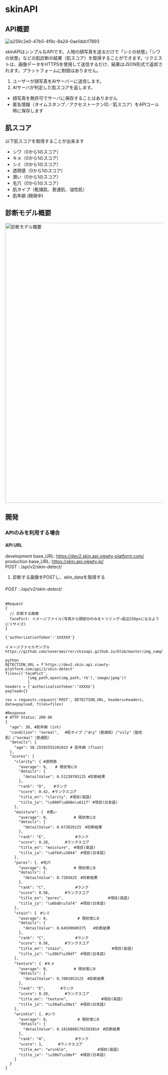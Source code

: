 # skinAPI

## API概要
![a259c2e0-47b5-4f9c-9a24-0ae1ddcf7893](https://user-images.githubusercontent.com/33708804/94100177-dcefa180-fe67-11ea-9cee-c7e1ff5b55a1.png)

skinAPIはシンプルなAPIです。人物の顔写真を送るだけで「シミの状態」「シワの状態」などの肌診断の結果（肌スコア）を取得することができます。リクエストは、画像データをHTTPSを使用して送信するだけ、結果はJSON形式で返却されます。プラットフォームに制限はありません。

1. ユーザーが顔写真をAIサーバーに送信します。
2. AIサーバが判定した肌スコアを返します。

- 顔写真を無許可でサーバに保存することはありません
- 匿名情報（タイムスタンプ／アクセストークンID／肌スコア）をAPIコール時に保存します

## 肌スコア
以下肌スコアを取得することが出来ます
- シワ（0から1のスコア）
- キメ（0から1のスコア）
- シミ（0から1のスコア）
- 透明感（0から1のスコア）
- 潤い（0から1のスコア）
- 毛穴（0から1のスコア）
- 肌タイプ（乾燥肌、普通肌、油性肌）
- 肌年齢 (開発中)

## 診断モデル概要
<img width="893" alt="診断モデル概要" src="https://user-images.githubusercontent.com/103926148/184310881-eb992111-0ead-471f-97b5-492c75bd21ce.png">

## 開発
### APIのみを利用する場合
#### API URL
development base_URL: https://dev2.skin.api.viewty-platform.com/<br>
production base_URL: https://skin.api.viewty.jp/<br>
POST : /api/v2/skin-detect/

1. 診断する画像をPOSTし、skin_dataを取得する


###### POST : /api/v2/skin-detect/
```
#Request
{
  // 診断する画像
  facePict: イメージファイル(写真から顔部分のみをトリミング→長辺256pxになるようにリサイズ)
}

{'authorizationToken':'XXXXXX'}

イメージファイルサンプル
https://github.com/noveramirror/skinapi.github.io/blob/master/img_sample.zip

python
DETECTION_URL = f'https://dev2.skin.api.viewty-platform.com/api/2/skin-detect'
files=[('facePict',
          (img_path,open(img_path,'rb'),'image/jpeg'))
          ]
headers = {'authorizationToken':'XXXXX'} 
payload={}

res = requests.request('POST', DETECTION_URL, headers=headers, data=payload, files=files)

```

```
#Response
# HTTP Status: 200 OK
{
  "age": 38, #肌年齢 (int)
  "condition": "normal",　 #肌タイプ（"dry"（乾燥肌）/"oily"（脂性肌）/"normal"（普通肌）
  "details": {
    "age": 38.15592555201033 # 肌年齢 (float)
  },
  "scores": {
    "clarity": { #透明感
      "average": 0,　　# 現状常に0
      "details": {
        "detailValue": 0.51220703125 #診断結果
      },
      "rank": "D",　  #ランク
      "score": 0.42, #ランクスコア
      "title_en": "clarity", #項目(英語)
      "title_ja": "\u900f\u660e\u611f" #項目(日本語)
    },
    "moisture": {　#潤い
      "average": 0,　　　　　　　# 現状常に0
      "details": {
        "detailValue": 0.673828125　#診断結果
      },
      "rank": "E",　　　　　　　　#ランク
      "score": 0.28,　　　　#ランクスコア
      "title_en": "moisture",　#項目(英語)
      "title_ja": "\u6f64\u3044"　#項目(日本語)
    }, 
    "pores": {. #毛穴
      "average": 0,　　　　　　　# 現状常に0
      "details": {
        "detailValue": 0.7265625　#診断結果
      },
      "rank": "C",　　　　　　　　#ランク
      "score": 0.56,　　　　#ランクスコア
      "title_en": "pores",　　　　　　　　　　　　#項目(英語)
      "title_ja": "\u6bdb\u7a74"　#項目(日本語)
    },
    "stain": {　#シミ
      "average": 0,　　　　　　　　# 現状常に0
      "details": {
        "detailValue": 0.64599609375　　#診断結果
      },
      "rank": "C",　　　　　　　　#ランク
      "score": 0.56,　　　　#ランクスコア
      "title_en": "stain",　　　　　　　　　　　　　#項目(英語)
      "title_ja": "\u30b7\u30df"　#項目(日本語)
    },
    "texture": {　#キメ
      "average": 0,　　　　　　　# 現状常に0
      "details": {
        "detailValue": 0.7001953125　#診断結果
      },
      "rank": "E",　　　　#ランク
      "score": 0.28,　　　　#ランクスコア
      "title_en": "texture",　　　　　　　　　#項目(英語)
      "title_ja": "\u30ad\u30e1"　#項目(日本語)
    },
    "wrinkle": {. #シワ
      "average": 0,　　　　　　　　# 現状常に0
      "details": {
        "detailValue": 0.18168881702583814　#診断結果
      },
      "rank": "A",　　　　　　　　#ランク
      "score": 1,　　　　#ランクスコア
      "title_en": "wrinkle",　　　　　　　　#項目(英語)
      "title_ja": "\u30b7\u30ef"　#項目(日本語)
    }
  }
}
```

